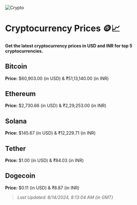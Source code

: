 
![Crypto](https://www.techguide.com.au/wp-content/uploads/2020/11/crypto3.jpeg)

# Cryptocurrency Prices 🪙📈

#### Get the latest cryptocurrency prices in USD and INR for top 5 cryptocurrencies.

## Bitcoin

**Price:** $60,903.00 (in USD) & ₹51,13,140.00 (in INR)

## Ethereum

**Price:** $2,730.66 (in USD) & ₹2,29,253.00 (in INR)

## Solana

**Price:** $145.67 (in USD) & ₹12,229.71 (in INR)

## Tether

**Price:** $1.00 (in USD) & ₹84.03 (in INR)

## Dogecoin

**Price:** $0.11 (in USD) & ₹8.87 (in INR)

> _Last Updated: 8/14/2024, 8:13:04 AM (in GMT)_
